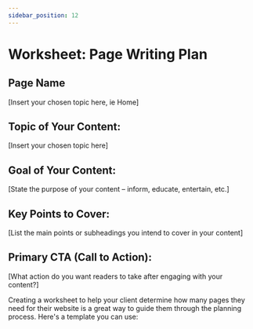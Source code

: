 ```yaml
---
sidebar_position: 12
---
```


# Worksheet: Page Writing Plan 

## Page Name
[Insert your chosen topic here, ie Home] 

## Topic of Your Content: 

[Insert your chosen topic here] 

## Goal of Your Content: 

[State the purpose of your content – inform, educate, entertain, etc.] 

## Key Points to Cover: 

[List the main points or subheadings you intend to cover in your content] 
 
## Primary CTA (Call to Action): 

[What action do you want readers to take after engaging with your content?] 

Creating a worksheet to help your client determine how many pages they need for their website is a great way to guide them through the planning process. Here's a template you can use: 